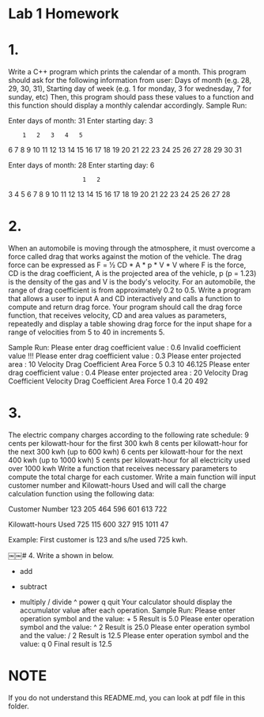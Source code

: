# Lab 1 Homework
# 1.
Write a C++ program which prints the calendar of a month. This program should ask for the following information from user:
Days of month (e.g. 28, 29, 30, 31),
Starting day of week (e.g. 1 for monday, 3 for wednesday, 7 for sunday, etc)
Then, this program should pass these values to a function and this function should display a monthly calendar accordingly.
Sample Run:

Enter days of month: 31
Enter starting day: 3

        1   2   3   4   5
6   7   8   9   10  11  12
13 14   15  16  17  18  19
20 21   22  23  24  25  26
27 28   29  30  31

Enter days of month: 28
Enter starting day: 6

                         1   2
3     4    5    6    7   8   9
10   11   12  13  14    15  16
17   18   19  20  21    22  23
24   25   26  27  28

# 2.
When an automobile is moving through the atmosphere, it must overcome a force called drag that works against the motion of the vehicle. The drag force can be expressed as
F = 1⁄2 CD * A * p * V * V
where F is the force, CD is the drag coefficient, A is the projected area of
the vehicle, p (p = 1.23) is the density of the gas and V is the body's velocity. For an automobile, the range of drag coefficient is from approximately 0.2 to 0.5. Write a program that allows a user to input A and CD interactively and calls a function to compute and return drag force. Your program should call the drag force function, that receives velocity, CD and area values as parameters,
repeatedly and display a table showing drag force for the input shape for a range of velocities from 5 to 40 in increments 5.

Sample Run:
Please enter drag coefficient value : 0.6
Invalid coefficient value !!!
Please enter drag coefficient value : 0.3
Please enter projected area : 10
Velocity      Drag Coefficient      Area      Force
5             0.3                   10        46.125
Please enter drag coefficient value : 0.4
Please enter projected area : 20 Velocity Drag Coefficient
Velocity      Drag Coefficient      Area      Force
1             0.4                   20        492

# 3.
The electric company charges according to the following rate schedule: 9 cents per kilowatt-hour for the first 300 kwh
8 cents per kilowatt-hour for the next 300 kwh (up to 600 kwh)
6 cents per kilowatt-hour for the next 400 kwh (up to 1000 kwh)
5 cents per kilowatt-hour for all electricity used over 1000 kwh
Write a function that receives necessary parameters to compute the total charge for each customer. Write a main function will input customer number and Kilowatt-hours Used and will call the charge calculation function using the following data:

Customer Number
     123
     205
     464
     596
     601
     613
     722

Kilowatt-hours Used
     725
     115
     600
     327
     915
     1011
     47

Example: First customer is 123 and s/he used 725 kwh.

￼￼# 4.
Write a
shown in below.
+ add
- subtract
* multiply
/ divide
^ power
q quit
Your calculator should display the accumulator value after each operation. Sample Run:
Please enter operation symbol and the value: + 5
Result is 5.0
Please enter operation symbol and the value: ^ 2
Result is 25.0
Please enter operation symbol and the value: / 2
Result is 12.5
Please enter operation symbol and the value: q 0
Final result is 12.5

# NOTE
If you do not understand this README.md, you can look at pdf file in this folder.
